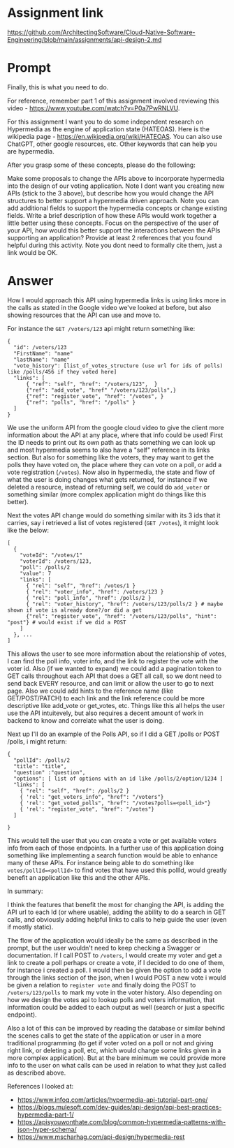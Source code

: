 # Assignment link

https://github.com/ArchitectingSoftware/Cloud-Native-Software-Engineering/blob/main/assignments/api-design-2.md


# Prompt

Finally, this is what you need to do.

For reference, remember part 1 of this assignment involved reviewing this video - https://www.youtube.com/watch?v=P0a7PwRNLVU.

For this assignment I want you to do some independent research on Hypermedia as the engine of application state (HATEOAS). Here is the wikipedia page - https://en.wikipedia.org/wiki/HATEOAS. You can also use ChatGPT, other google resources, etc. Other keywords that can help you are hypermedia.

After you grasp some of these concepts, please do the following:

Make some proposals to change the APIs above to incorporate hypermedia into the design of our voting application. Note I dont want you creating new APIs (stick to the 3 above), but describe how you would change the API structures to better support a hypermedia driven approach. Note you can add additional fields to support the hypermedia concepts or change existing fields.
Write a brief description of how these APIs would work together a little better using these concepts. Focus on the perspective of the user of your API, how would this better support the interactions between the APIs supporting an application?
Provide at least 2 references that you found helpful during this activity. Note you dont need to formally cite them, just a link would be OK.

# Answer

How I would approach this API using hypermedia links is using links more in the calls as stated in the Google video we've looked at before, but also showing resources that the API can use and move to.

For instance the `GET /voters/123` api might return something like:

```
{
  "id": /voters/123
  "FirstName": "name"
  "lastName": "name"
  "vote_history": [list_of_votes_structure (use url for ids of polls) like /polls/456 if they voted here]
  "links": [
      { "ref": "self", "href": "/voters/123",  }
      {"ref": "add_vote", "href" "/voters/123/polls",}
      {"ref": "register_vote", "href": "/votes", } 
      {"ref": "polls", "href": "/polls" }
  ]
}
```

We use the uniform API from the google cloud video to give the client more information about the API at any place, where that info could be used! First the ID needs to print out its own path as thats something we can look up and most hypermedia seems to also have a "self" reference in its links section. But also for something like the voters, they may want to get the polls they have voted on, the place where they can vote on a poll, or add a vote registration (`/votes`). Now also in hypermedia, the state and flow of what the user is doing changes what gets returned, for instance if we deleted a resource, instead of returning self, we could do `add_voter` or something similar (more complex application might do things like this better).

Next the votes API change would do something similar with its 3 ids that it carries, say i retrieved a list of votes registered (`GET /votes`), it might look like the below:

```
[
  { 
    "voteId": "/votes/1"
    "voterId": /voters/123,
    "poll": /polls/2
    "value": 7
    "links": [
      { "rel": "self", "href": /votes/1 }
      { "rel": "voter_info", "href": /voters/123 }
      { "rel": "poll_info", "href": /polls/2 }
      { "rel": "voter_history", "href": /voters/123/polls/2 } # maybe shown if vote is already done?/or did a get
      {"rel": "register_vote", "href": "/voters/123/polls", "hint": "post"} # would exist if we did a POST
    ]
  }, ... 
]
```

This allows the user to see more information about the relationship of votes, I can find the poll info, voter info, and the link to register the vote with the voter id. Also (if we wanted to expand) we could add a pagination token to GET calls throughout each API that does a GET all call, so we dont need to send back EVERY resource, and can limit or allow the user to go to next page.  Also we could add hints to the reference name (like GET/POST/PATCH) to each link and the link reference could be more descriptive like add_vote or get_votes, etc.  Things like this all helps the user use the API intuitevely, but also requires a decent amount of work in backend to know and correlate what the user is doing.  

Next up I'll do an example of the Polls API, so if I did a GET /polls or POST /polls, i might return:

```
{
  "pollId": /polls/2
  "title": "title",
  "question" :"question",
  "options": [ list of options with an id like /polls/2/option/1234 ]
  "links": [
    { "rel": "self", "href": /polls/2 }
    { 'rel': "get_voters_info", "href": "/voters"}
    { 'rel': "get_voted_polls", "href": "/votes?polls=<poll_id>"}
    { 'rel': "register_vote", "href": "/votes"} 
  ]

}

```

This would tell the user that you can create a vote or get available voters info from each of those endpoints.  In a further use of this application doing something like implementing a search function would be able to enhance many of these APIs.  For instance being able to do something like `votes/pollId=<pollId>` to find votes that have used this pollId, would greatly benefit an application like this and the other APIs.

In summary:

I think the features that benefit the most for changing the API, is adding the API url to each Id (or where usable), adding the ability to do a search in GET calls, and obviously adding helpful links to calls to help guide the user (even if mostly static).

The flow of the application would ideally be the same as described in the prompt, but the user wouldn't need to keep checking a Swagger or documentation.  If I call POST to `/voters`, I would create my voter and get a link to create a poll perhaps or create a vote, if I decided to do one of them, for instance i created a poll.  I would then be given the option to add a vote through the links section of the json, when I would POST a new vote i would be given a relation to `register vote` and finally doing the POST to `/voters/123/polls` to mark my vote in the voter history. Also depending on how we design the votes api to lookup polls and voters information, that information could be added to each output as well (search or just a specific endpoint).

Also a lot of this can be improved by reading the database or similar behind the scenes calls to get the state of the application or user in a more traditional programming (to get if voter voted on a poll or not and giving right link, or deleting a poll, etc, which would change some links given in a more complex application).  But at the bare minimum we could provide more info to the user on what calls can be used in relation to what they just called as described above.


References I looked at:

- https://www.infoq.com/articles/hypermedia-api-tutorial-part-one/
- https://blogs.mulesoft.com/dev-guides/api-design/api-best-practices-hypermedia-part-1/
- https://apisyouwonthate.com/blog/common-hypermedia-patterns-with-json-hyper-schema/
- https://www.mscharhag.com/api-design/hypermedia-rest

